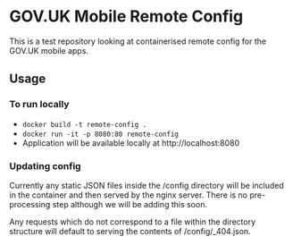 # GOV.UK Mobile Remote Config
This is a test repository looking at containerised remote config for the GOV.UK mobile apps.

## Usage

### To run locally

* `docker build -t remote-config .`
* `docker run -it -p 8080:80 remote-config`
* Application will be available locally at http://localhost:8080

### Updating config

Currently any static JSON files inside the /config directory will be included in the container and then served by the nginx server. There is no pre-processing step although we will be adding this soon.

Any requests which do not correspond to a file within the directory structure will default to serving the contents of /config/_404.json.
